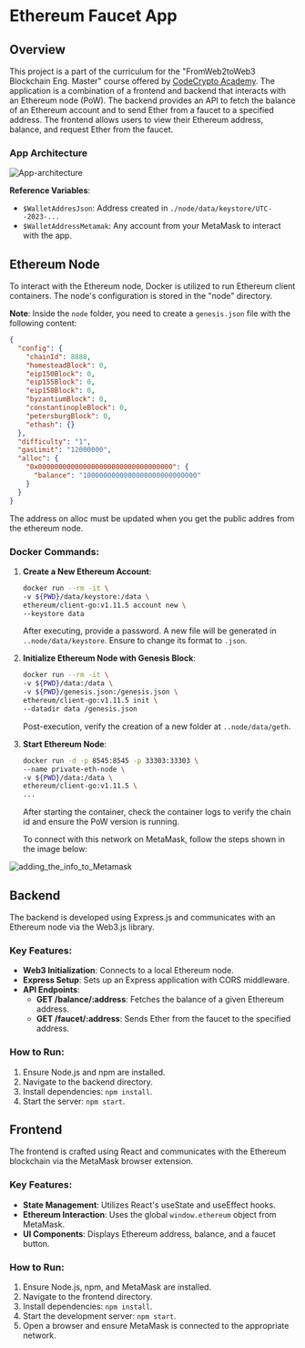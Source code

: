 
# Ethereum Faucet App

## Overview

This project is a part of the curriculum for the "FromWeb2toWeb3 Blockchain Eng. Master" course offered by [CodeCrypto Academy](https://codecrypto.academy/). The application is a combination of a frontend and backend that interacts with an Ethereum node (PoW). The backend provides an API to fetch the balance of an Ethereum account and to send Ether from a faucet to a specified address. The frontend allows users to view their Ethereum address, balance, and request Ether from the faucet.

### App Architecture

![App-architecture](https://github.com/cheetah-alo/FaucetAppEthereum/assets/51385472/b30ffcc0-fb01-4665-94eb-c03ea41af3fd)


**Reference Variables**:
- `$WalletAddresJson`: Address created in `./node/data/keystore/UTC--2023-...`
- `$WalletAddressMetamak`: Any account from your MetaMask to interact with the app.

## Ethereum Node

To interact with the Ethereum node, Docker is utilized to run Ethereum client containers. The node's configuration is stored in the "node" directory.

**Note**: Inside the `node` folder, you need to create a `genesis.json` file with the following content:

```json
{
  "config": {
    "chainId": 8888,
    "homesteadBlock": 0,
    "eip150Block": 0,
    "eip155Block": 0,
    "eip158Block": 0,
    "byzantiumBlock": 0,
    "constantinopleBlock": 0,
    "petersburgBlock": 0,
    "ethash": {}
  },
  "difficulty": "1",
  "gasLimit": "12000000",
  "alloc": {
    "0x000000000000000000000000000000000": {
      "balance": "1000000000000000000000000000"
    }
  }
}
```

The address on alloc must be updated when you get the public addres from the ethereum node. 

### Docker Commands:

1. **Create a New Ethereum Account**:
    ```bash
    docker run --rm -it \
    -v ${PWD}/data/keystore:/data \
    ethereum/client-go:v1.11.5 account new \
    --keystore data
    ```

    After executing, provide a password. A new file will be generated in `..node/data/keystore`. Ensure to change its format to `.json`.

2. **Initialize Ethereum Node with Genesis Block**:
    ```bash
    docker run --rm -it \
    -v ${PWD}/data:/data \
    -v ${PWD}/genesis.json:/genesis.json \
    ethereum/client-go:v1.11.5 init \
    --datadir data /genesis.json
    ```

    Post-execution, verify the creation of a new folder at `..node/data/geth`.

3. **Start Ethereum Node**:
    ```bash
    docker run -d -p 8545:8545 -p 33303:33303 \
    --name private-eth-node \
    -v ${PWD}/data:/data \
    ethereum/client-go:v1.11.5 \
    ...
    ```

    After starting the container, check the container logs to verify the chain id and ensure the PoW version is running.

    To connect with this network on MetaMask, follow the steps shown in the image below:

![adding_the_info_to_Metamask](https://github.com/cheetah-alo/FaucetAppEthereum/assets/51385472/e6a0f31a-6782-4119-9ba3-38ca8bb682c9)


## Backend

The backend is developed using Express.js and communicates with an Ethereum node via the Web3.js library.

### Key Features:

- **Web3 Initialization**: Connects to a local Ethereum node.
- **Express Setup**: Sets up an Express application with CORS middleware.
- **API Endpoints**: 
  - **GET /balance/:address**: Fetches the balance of a given Ethereum address.
  - **GET /faucet/:address**: Sends Ether from the faucet to the specified address.

### How to Run:

1. Ensure Node.js and npm are installed.
2. Navigate to the backend directory.
3. Install dependencies: `npm install`.
4. Start the server: `npm start`.

## Frontend

The frontend is crafted using React and communicates with the Ethereum blockchain via the MetaMask browser extension.

### Key Features:

- **State Management**: Utilizes React's useState and useEffect hooks.
- **Ethereum Interaction**: Uses the global `window.ethereum` object from MetaMask.
- **UI Components**: Displays Ethereum address, balance, and a faucet button.

### How to Run:

1. Ensure Node.js, npm, and MetaMask are installed.
2. Navigate to the frontend directory.
3. Install dependencies: `npm install`.
4. Start the development server: `npm start`.
5. Open a browser and ensure MetaMask is connected to the appropriate network.

